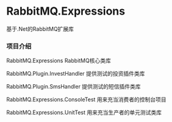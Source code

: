 # RabbitMQ.Expressions
基于.Net的RabbitMQ扩展库

### 项目介绍
RabbitMQ.Expressions                  RabbitMQ核心类库

RabbitMQ.Plugin.InvestHandler         提供测试的投资插件类库

RabbitMQ.Plugin.SmsHandler            提供测试的短信插件类库

RabbitMQ.Expressions.ConsoleTest      用来充当消费者的控制台项目

RabbitMQ.Expressions.UnitTest         用来充当生产者的单元测试类库

